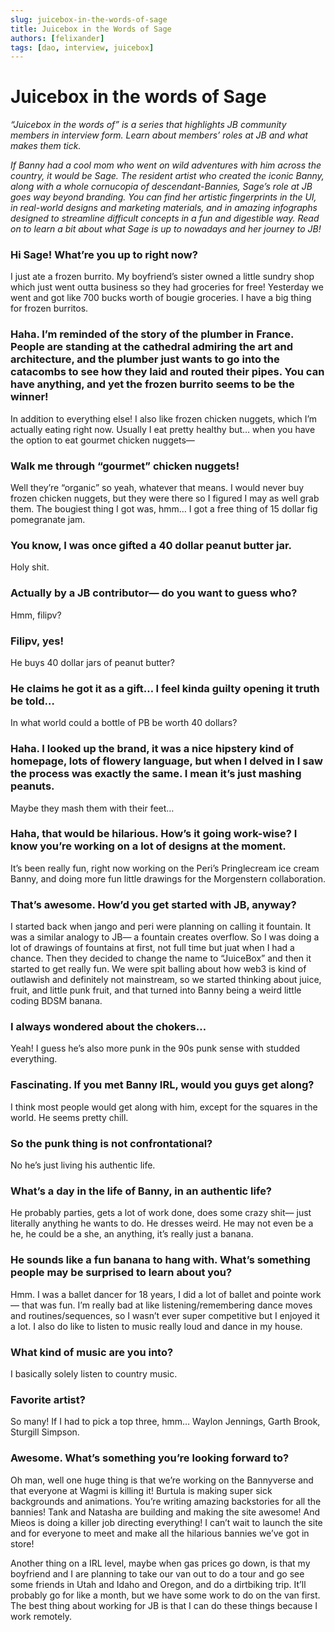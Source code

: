 ```yaml
---
slug: juicebox-in-the-words-of-sage
title: Juicebox in the Words of Sage
authors: [felixander]
tags: [dao, interview, juicebox]
---
```


# Juicebox in the words of Sage

_“Juicebox in the words of” is a series that highlights JB community members in interview form. Learn about members’ roles at JB and what makes them tick._

_If Banny had a cool mom who went on wild adventures with him across the country, it would be Sage. The resident artist who created the iconic Banny, along with a whole cornucopia of descendant-Bannies, Sage’s role at JB goes way beyond branding. You can find her artistic fingerprints in the UI, in real-world designs and marketing materials, and in amazing infographs designed to streamline difficult concepts in a fun and digestible way. Read on to learn a bit about what Sage is up to nowadays and her journey to JB!_

### Hi Sage! What’re you up to right now?

I just ate a frozen burrito. My boyfriend’s sister owned a little sundry shop which just went outta business so they had groceries for free! Yesterday we went and got like 700 bucks worth of bougie groceries. I have a big thing for frozen burritos.

### Haha. I’m reminded of the story of the plumber in France. People are standing at the cathedral admiring the art and architecture, and the plumber just wants to go into the catacombs to see how they laid and routed their pipes. You can have anything, and yet the frozen burrito seems to be the winner!

In addition to everything else! I also like frozen chicken nuggets, which I’m actually eating right now. Usually I eat pretty healthy but… when you have the option to eat gourmet chicken nuggets—

### Walk me through “gourmet” chicken nuggets!

Well they’re “organic” so yeah, whatever that means. I would never buy frozen chicken nuggets, but they were there so I figured I may as well grab them. The bougiest thing I got was, hmm… I got a free thing of 15 dollar fig pomegranate jam.

### You know, I was once gifted a 40 dollar peanut butter jar.

Holy shit.

### Actually by a JB contributor— do you want to guess who?

Hmm, filipv?

### Filipv, yes!

He buys 40 dollar jars of peanut butter?

### He claims he got it as a gift… I feel kinda guilty opening it truth be told…

In what world could a bottle of PB be worth 40 dollars?

### Haha. I looked up the brand, it was a nice hipstery kind of homepage, lots of flowery language, but when I delved in I saw the process was exactly the same. I mean it’s just mashing peanuts.

Maybe they mash them with their feet…

### Haha, that would be hilarious. How’s it going work-wise? I know you’re working on a lot of designs at the moment.

It’s been really fun, right now working on the Peri’s Pringlecream ice cream Banny, and doing more fun little drawings for the Morgenstern collaboration.

### That’s awesome. How’d you get started with JB, anyway?

I started back when jango and peri were planning on calling it fountain. It was a similar analogy to JB— a fountain creates overflow. So I was doing a lot of drawings of fountains at first, not full time but juat when I had a chance. Then they decided to change the name to “JuiceBox” and then it started to get really fun. We were spit balling about how web3 is kind of outlawish and definitely not mainstream, so we started thinking about juice, fruit, and little punk fruit, and that turned into Banny being a weird little coding BDSM banana.

### I always wondered about the chokers…

Yeah! I guess he’s also more punk in the 90s punk sense with studded everything.

### Fascinating. If you met Banny IRL, would you guys get along?

I think most people would get along with him, except for the squares in the world. He seems pretty chill.

### So the punk thing is not confrontational?

No he’s just living his authentic life.

### What’s a day in the life of Banny, in an authentic life?

He probably parties, gets a lot of work done, does some crazy shit— just literally anything he wants to do. He dresses weird. He may not even be a he, he could be a she, an anything, it’s really just a banana.

### He sounds like a fun banana to hang with. What’s something people may be surprised to learn about you?

Hmm. I was a ballet dancer for 18 years, I did a lot of ballet and pointe work— that was fun. I’m really bad at like listening/remembering dance moves and routines/sequences, so I wasn’t ever super competitive but I enjoyed it a lot. I also do like to listen to music really loud and dance in my house.

### What kind of music are you into?

I basically solely listen to country music.

### Favorite artist?

So many! If I had to pick a top three, hmm… Waylon Jennings, Garth Brook, Sturgill Simpson.

### Awesome. What’s something you’re looking forward to?

Oh man, well one huge thing is that we’re working on the Bannyverse and that everyone at Wagmi is killing it! Burtula is making super sick backgrounds and animations. You’re writing amazing backstories for all the bannies! Tank and Natasha are building and making the site awesome! And Mieos is doing a killer job directing everything! I can’t wait to launch the site and for everyone to meet and make all the hilarious bannies we’ve got in store!

Another thing on a IRL level, maybe when gas prices go down, is that my boyfriend and I are planning to take our van out to do a tour and go see some friends in Utah and Idaho and Oregon, and do a dirtbiking trip. It’ll probably go for like a month, but we have some work to do on the van first. The best thing about working for JB is that I can do these things because I work remotely.
